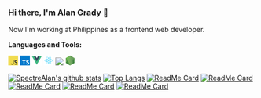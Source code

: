 ### Hi there, I'm Alan Grady 👋

Now I'm working at Philippines as a frontend web developer.

**Languages and Tools:**  

<code><img height="20" src="https://raw.githubusercontent.com/github/explore/80688e429a7d4ef2fca1e82350fe8e3517d3494d/topics/javascript/javascript.png"></code>
<code><img height="20" src="https://raw.githubusercontent.com/github/explore/80688e429a7d4ef2fca1e82350fe8e3517d3494d/topics/typescript/typescript.png"></code>
<code><img height="20" src="https://raw.githubusercontent.com/github/explore/80688e429a7d4ef2fca1e82350fe8e3517d3494d/topics/vue/vue.png"></code>
<code><img height="20" src="https://raw.githubusercontent.com/github/explore/80688e429a7d4ef2fca1e82350fe8e3517d3494d/topics/react/react.png"></code>
<code><img height="20" src="https://avatars1.githubusercontent.com/u/14101776?s=200&v=4"></code>
<code><img height="20" src="https://raw.githubusercontent.com/github/explore/80688e429a7d4ef2fca1e82350fe8e3517d3494d/topics/nodejs/nodejs.png"></code>

[![SpectreAlan's github stats](https://github-readme-stats.vercel.app/api?username=SpectreAlan&show_icons=true&theme=radical)](https://jrsee.com)
[![Top Langs](https://github-readme-stats.vercel.app/api/top-langs/?username=SpectreAlan&layout=compact&hide_border=true)](https://jrsee.com)
[![ReadMe Card](https://github-readme-stats.vercel.app/api/pin/?username=SpectreAlan&repo=blog-nextjs&theme=react)](https://github.com/SpectreAlan/blog-nextjs)
[![ReadMe Card](https://github-readme-stats.vercel.app/api/pin/?username=SpectreAlan&repo=blog_admin&theme=chartreuse-dark)](https://github.com/SpectreAlan/blog_admin)
[![ReadMe Card](https://github-readme-stats.vercel.app/api/pin/?username=SpectreAlan&repo=blog-server&theme=material-palenight)](https://github.com/SpectreAlan/blog-server)
[![ReadMe Card](https://github-readme-stats.vercel.app/api/pin/?username=SpectreAlan&repo=note&theme=omni)](https://github.com/SpectreAlan/note)
[![ReadMe Card](https://github-readme-stats.vercel.app/api/pin/?username=SpectreAlan&repo=cloud-music-ts&theme=react)](https://github.com/SpectreAlan/cloud-music-ts)
